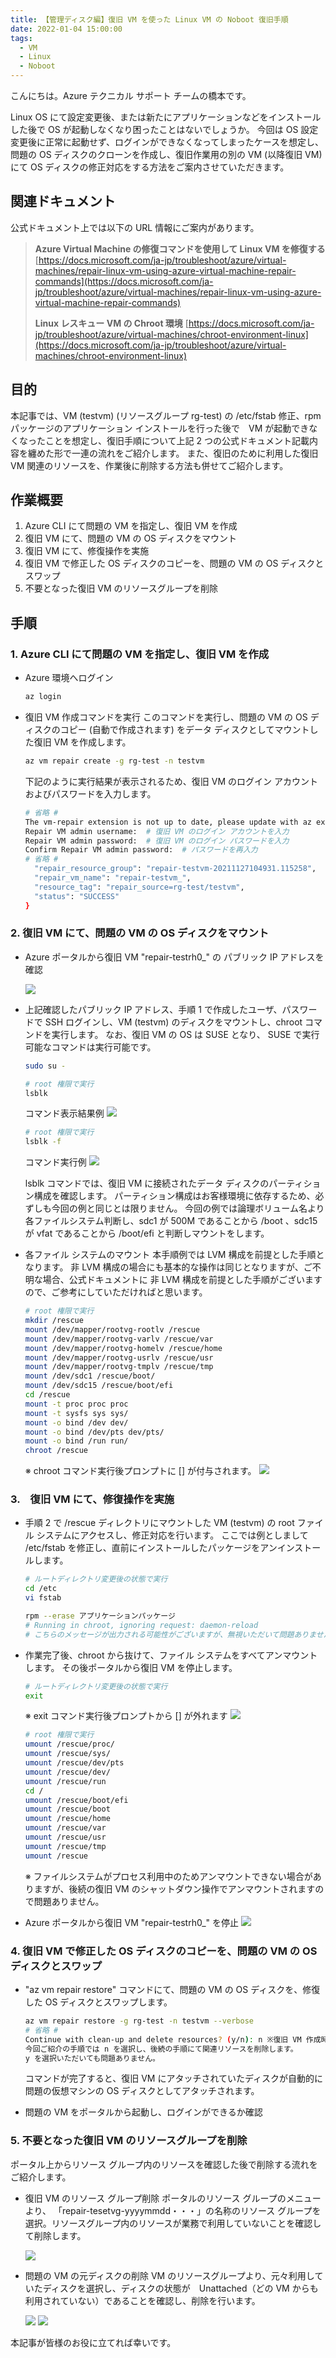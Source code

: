 ```yaml
---
title: 【管理ディスク編】復旧 VM を使った Linux VM の Noboot 復旧手順
date: 2022-01-04 15:00:00
tags:
  - VM
  - Linux
  - Noboot
---
```


こんにちは。Azure テクニカル サポート チームの橋本です。

Linux OS にて設定変更後、または新たにアプリケーションなどをインストールした後で OS が起動しなくなり困ったことはないでしょうか。
今回は OS 設定変更後に正常に起動せず、ログインができなくなってしまったケースを想定し、問題の OS ディスクのクローンを作成し、復旧作業用の別の VM (以降復旧 VM) にて OS ディスクの修正対応をする方法をご案内させていただきます。

## 関連ドキュメント
公式ドキュメント上では以下の URL 情報にご案内があります。

> **Azure Virtual Machine の修復コマンドを使用して Linux VM を修復する**
> [https://docs.microsoft.com/ja-jp/troubleshoot/azure/virtual-machines/repair-linux-vm-using-azure-virtual-machine-repair-commands](https://docs.microsoft.com/ja-jp/troubleshoot/azure/virtual-machines/repair-linux-vm-using-azure-virtual-machine-repair-commands)
>
> **Linux レスキュー VM の Chroot 環境**
> [https://docs.microsoft.com/ja-jp/troubleshoot/azure/virtual-machines/chroot-environment-linux](https://docs.microsoft.com/ja-jp/troubleshoot/azure/virtual-machines/chroot-environment-linux)

## 目的

本記事では、VM (testvm) (リソースグループ rg-test) の /etc/fstab 修正、rpm パッケージのアプリケーション インストールを行った後で　VM が起動できなくなったことを想定し、復旧手順について上記 2 つの公式ドキュメント記載内容を纏めた形で一連の流れをご紹介します。
また、復旧のために利用した復旧 VM 関連のリソースを、作業後に削除する方法も併せてご紹介します。

## 作業概要
1. Azure CLI にて問題の VM を指定し、復旧 VM を作成
2. 復旧 VM にて、問題の VM の OS ディスクをマウント
3. 復旧 VM にて、修復操作を実施
4. 復旧 VM で修正した OS ディスクのコピーを、問題の VM の OS ディスクとスワップ
5. 不要となった復旧 VM のリソースグループを削除

## 手順

### 1. Azure CLI にて問題の VM を指定し、復旧 VM を作成

- Azure 環境へログイン
  ```bash
  az login
  ```

- 復旧 VM 作成コマンドを実行
  このコマンドを実行し、問題の VM の OS ディスクのコピー (自動で作成されます) をデータ ディスクとしてマウントした復旧 VM を作成します。
  ```bash
  az vm repair create -g rg-test -n testvm
  ```

  下記のように実行結果が表示されるため、復旧 VM のログイン アカウントおよびパスワードを入力します。
  ```bash
  # 省略 #
  The vm-repair extension is not up to date, please update with az extension update -n vm-repair
  Repair VM admin username:  # 復旧 VM のログイン アカウントを入力
  Repair VM admin password:  # 復旧 VM のログイン パスワードを入力
  Confirm Repair VM admin password:  # パスワードを再入力
  # 省略 #
    "repair_resource_group": "repair-testvm-20211127104931.115258",
    "repair_vm_name": "repair-testvm_",
    "resource_tag": "repair_source=rg-test/testvm",
    "status": "SUCCESS"
  }
  ```

### 2. 復旧 VM にて、問題の VM の OS ディスクをマウント

- Azure ポータルから復旧 VM "repair-testrh0_" の パブリック IP アドレスを確認

  ![](./linux-noboot-recovery-managed-disk/01.png)

- 上記確認したパブリック IP アドレス、手順 1 で作成したユーザ、パスワードで SSH ログインし、VM (testvm) のディスクをマウントし、chroot コマンドを実行します。
  なお、復旧 VM の OS は SUSE となり、 SUSE で実行可能なコマンドは実行可能です。

  ```bash
  sudo su - 

  # root 権限で実行
  lsblk
  ```

  コマンド表示結果例
  ![](./linux-noboot-recovery-managed-disk/02.png)

  ```bash
  # root 権限で実行
  lsblk -f
  ```

  コマンド実行例
  ![](./linux-noboot-recovery-managed-disk/03.png)

  lsblk コマンドでは、復旧 VM に接続されたデータ ディスクのパーティション構成を確認します。
  パーティション構成はお客様環境に依存するため、必ずしも今回の例と同じとは限りません。
  今回の例では論理ボリューム名より各ファイルシステム判断し、sdc1 が 500M であることから /boot 、sdc15 が vfat であることから /boot/efi と判断しマウントをします。

- 各ファイル システムのマウント
  本手順例では LVM 構成を前提とした手順となります。
  非 LVM 構成の場合にも基本的な操作は同じとなりますが、ご不明な場合、公式ドキュメントに 非 LVM 構成を前提とした手順がございますので、ご参考にしていただければと思います。

  ```bash
  # root 権限で実行
  mkdir /rescue
  mount /dev/mapper/rootvg-rootlv /rescue
  mount /dev/mapper/rootvg-varlv /rescue/var
  mount /dev/mapper/rootvg-homelv /rescue/home
  mount /dev/mapper/rootvg-usrlv /rescue/usr
  mount /dev/mapper/rootvg-tmplv /rescue/tmp
  mount /dev/sdc1 /rescue/boot/
  mount /dev/sdc15 /rescue/boot/efi
  cd /rescue
  mount -t proc proc proc
  mount -t sysfs sys sys/
  mount -o bind /dev dev/
  mount -o bind /dev/pts dev/pts/
  mount -o bind /run run/
  chroot /rescue
  ```

  ※ chroot コマンド実行後プロンプトに [] が付与されます。
  ![](./linux-noboot-recovery-managed-disk/04.png)

### 3.　復旧 VM にて、修復操作を実施

- 手順 2 で /rescue ディレクトリにマウントした VM (testvm) の root ファイル システムにアクセスし、修正対応を行います。
  ここでは例としまして /etc/fstab を修正し、直前にインストールしたパッケージをアンインストールします。
  
  ```bash
  # ルートディレクトリ変更後の状態で実行
  cd /etc
  vi fstab

  rpm --erase アプリケーションパッケージ
  # Running in chroot, ignoring request: daemon-reload
  # こちらのメッセージが出力される可能性がございますが、無視いただいて問題ありません。
  ```

- 作業完了後、chroot から抜けて、ファイル システムをすべてアンマウントします。
  その後ポータルから復旧 VM を停止します。

  ```bash
  # ルートディレクトリ変更後の状態で実行
  exit
  ```

  ※ exit コマンド実行後プロンプトから [] が外れます
  ![](./linux-noboot-recovery-managed-disk/05.png)

  ```bash
  # root 権限で実行
  umount /rescue/proc/
  umount /rescue/sys/
  umount /rescue/dev/pts
  umount /rescue/dev/
  umount /rescue/run
  cd /
  umount /rescue/boot/efi
  umount /rescue/boot
  umount /rescue/home
  umount /rescue/var
  umount /rescue/usr
  umount /rescue/tmp
  umount /rescue
  ```

  ※ ファイルシステムがプロセス利用中のためアンマウントできない場合がありますが、後続の復旧 VM のシャットダウン操作でアンマウントされますので問題ありません。

- Azure ポータルから復旧 VM "repair-testrh0_" を停止
  ![](./linux-noboot-recovery-managed-disk/06.png)

### 4. 復旧 VM で修正した OS ディスクのコピーを、問題の VM の OS ディスクとスワップ

- "az vm repair restore" コマンドにて、問題の VM の OS ディスクを、修復した OS ディスクとスワップします。

  ```bash
  az vm repair restore -g rg-test -n testvm --verbose
  # 省略 #
  Continue with clean-up and delete resources? (y/n): n ※復旧 VM 作成時に作成されたリソースを削除するかの選択。
  今回ご紹介の手順では n を選択し、後続の手順にて関連リソースを削除します。
  y を選択いただいても問題ありません。
  ```

  コマンドが完了すると、復旧 VM にアタッチされていたディスクが自動的に問題の仮想マシンの OS ディスクとしてアタッチされます。

- 問題の VM をポータルから起動し、ログインができるか確認

### 5. 不要となった復旧 VM のリソースグループを削除

ポータル上からリソース グループ内のリソースを確認した後で削除する流れをご紹介します。

- 復旧 VM のリソース グループ削除
  ポータルのリソース グループのメニューより、
「repair-tesetvg-yyyymmdd・・・」の名称のリソース グループを選択。リソースグループ内のリソースが業務で利用していないことを確認して削除します。

  ![](./linux-noboot-recovery-managed-disk/10.png)


- 問題の VM の元ディスクの削除
  VM のリソースグループより、元々利用していたディスクを選択し、ディスクの状態が　Unattached（どの VM からも利用されていない）であることを確認し、削除を行います。

  ![](./linux-noboot-recovery-managed-disk/11.png)
  ![](./linux-noboot-recovery-managed-disk/12.png)


本記事が皆様のお役に立てれば幸いです。
